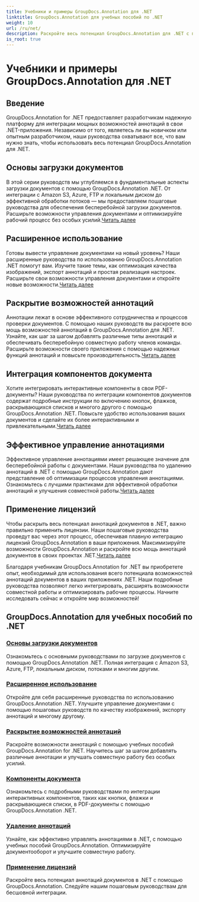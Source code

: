 ```yaml
---
title: Учебники и примеры GroupDocs.Annotation для .NET
linktitle: GroupDocs.Annotation для учебных пособий по .NET
weight: 10
url: /ru/net/
description: Раскройте весь потенциал GroupDocs.Annotation для .NET с помощью наших руководств. Беспрепятственная интеграция, улучшение совместной работы и оптимизация рабочих процессов.
is_root: true
---
```


# Учебники и примеры GroupDocs.Annotation для .NET

## Введение

GroupDocs.Annotation for .NET предоставляет разработчикам надежную платформу для интеграции мощных возможностей аннотаций в свои .NET-приложения. Независимо от того, являетесь ли вы новичком или опытным разработчиком, наши руководства охватывают все, что вам нужно знать, чтобы использовать весь потенциал GroupDocs.Annotation для .NET.

## Основы загрузки документов
 В этой серии руководств мы углубляемся в фундаментальные аспекты загрузки документов с помощью GroupDocs.Annotation .NET. От интеграции с Amazon S3, Azure, FTP и локальным диском до эффективной обработки потоков — мы предоставляем пошаговые руководства для обеспечения бесперебойной загрузки документов. Расширьте возможности управления документами и оптимизируйте рабочий процесс без особых усилий.[Читать далее](./document-loading-essentials/)

## Расширенное использование
Готовы вывести управление документами на новый уровень? Наши расширенные руководства по использованию GroupDocs.Annotation .NET помогут вам. Изучите такие темы, как оптимизация качества изображений, экспорт аннотаций и простая реализация настроек. Расширьте свои возможности управления документами и откройте новые возможности.[Читать далее](./advanced-usage/)

## Раскрытие возможностей аннотаций
 Аннотации лежат в основе эффективного сотрудничества и процессов проверки документов. С помощью наших руководств вы раскроете всю мощь возможностей аннотаций в GroupDocs.Annotation для .NET. Узнайте, как шаг за шагом добавлять различные типы аннотаций и обеспечивать бесперебойную совместную работу членов команды. Расширьте возможности своего приложения с помощью надежных функций аннотаций и повысьте производительность.[Читать далее](./unlocking-annotation-power/)

## Интеграция компонентов документа
Хотите интегрировать интерактивные компоненты в свои PDF-документы? Наши руководства по интеграции компонентов документов содержат подробные инструкции по включению кнопок, флажков, раскрывающихся списков и многого другого с помощью GroupDocs.Annotation .NET. Повысьте удобство использования ваших документов и сделайте их более интерактивными и привлекательными.[Читать далее](./document-components/)

## Эффективное управление аннотациями
 Эффективное управление аннотациями имеет решающее значение для бесперебойной работы с документами. Наши руководства по удалению аннотаций в .NET с помощью GroupDocs.Annotation дают представление об оптимизации процессов управления аннотациями. Ознакомьтесь с лучшими практиками для эффективной обработки аннотаций и улучшения совместной работы.[Читать далее](./removing-annotations/)

## Применение лицензий
Чтобы раскрыть весь потенциал аннотаций документов в .NET, важно правильно применить лицензии. Наши пошаговые руководства проведут вас через этот процесс, обеспечивая плавную интеграцию лицензий GroupDocs.Annotation в ваши приложения. Максимизируйте возможности GroupDocs.Annotation и раскройте всю мощь аннотаций документов в своих проектах .NET.[Читать далее](./applying-licenses/)

Благодаря учебникам GroupDocs.Annotation for .NET вы приобретете опыт, необходимый для использования всего потенциала возможностей аннотаций документов в ваших приложениях .NET. Наши подробные руководства позволяют легко интегрировать, расширять возможности совместной работы и оптимизировать рабочие процессы. Начните исследовать сейчас и откройте мир возможностей!
## GroupDocs.Annotation для учебных пособий по .NET
### [Основы загрузки документов](./document-loading-essentials/)
Ознакомьтесь с основными руководствами по загрузке документов с помощью GroupDocs.Annotation .NET. Полная интеграция с Amazon S3, Azure, FTP, локальным диском, потоками и многим другим.
### [Расширенное использование](./advanced-usage/)
Откройте для себя расширенные руководства по использованию GroupDocs.Annotation .NET. Улучшите управление документами с помощью пошаговых руководств по качеству изображений, экспорту аннотаций и многому другому.
### [Раскрытие возможностей аннотаций](./unlocking-annotation-power/)
Раскройте возможности аннотаций с помощью учебных пособий GroupDocs.Annotation for .NET. Научитесь шаг за шагом добавлять различные аннотации и улучшать совместную работу без особых усилий.
### [Компоненты документа](./document-components/)
Ознакомьтесь с подробными руководствами по интеграции интерактивных компонентов, таких как кнопки, флажки и раскрывающиеся списки, в PDF-документы с помощью GroupDocs.Annotation .NET.
### [Удаление аннотаций](./removing-annotations/)
Узнайте, как эффективно управлять аннотациями в .NET, с помощью учебных пособий GroupDocs.Annotation. Оптимизируйте документооборот и улучшите совместную работу.
### [Применение лицензий](./applying-licenses/)
Раскройте весь потенциал аннотаций документов в .NET с помощью GroupDocs.Annotation. Следуйте нашим пошаговым руководствам для бесшовной интеграции.